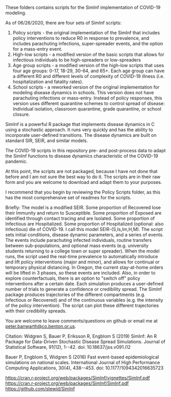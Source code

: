 These folders contains scripts for the SimInf implementation of COVID-19 modeling.

As of 06/26/2020, there are four sets of SimInf scripts:
1. Policy scripts - the original implementation of the SimInf that includes policy interventions to reduce R0 in response to prevalence, and includes parachuting infections, super-spreader events, and the option for a mass-entry event.
2. High-low scripts - a modified version of the basic scripts that allows for infectious individuals to be high-spreaders or low-spreaders
3. Age group scripts - a modified version of the high-low scripts that uses four age groups: 0-17, 18-29, 30-64, and 65+. Each age group can have a different R0 and different levels of complexity of COVID-19 illness (i.e. hospitalization and fatality rates).
4. School scripts - a reworked version of the original implementation for modeling disease dynamics in schools. This version does not have parachuting infections or mass-entry. Instead of policy responses, this version uses different quarantine schemes to control spread of disease: Individual isolation, classroom quarantine, grade quarantine, or school closure.

SimInf is a powerful R package that implements disease dynamics in C using a stochastic approach. It runs very quickly and has the ability to incorporate user-defined transitions. The disease dynamics are built on standard SIR, SEIR, and similar models.

The COVID-19 scripts in this repository pre- and post-process data to adapt the SimInf functions to disease dynamics characteristic of the COVID-19 pandemic.

At this point, the scripts are not packaged, because I have not done that before and I am not sure the best way to do it. The scripts are in their raw form and you are welcome to download and adapt them to your purposes.

I recommend that you begin by reviewing the Policy Scripts folder, as this has the most comprehensive set of readmes for the scripts.

Briefly:
The model is a modified SEIR. Some proportion of Recovered lose their Immunity and return to Susceptible. Some proportion of Exposed are identified through contact tracing and are Isolated. Some proportion of Infectious are Hospitalized. Some proportion of Hospitalized (optional: also Infectious) die of COVID-19. I call this model SEIR-(S,Is,Im,H,M).
The script sets initial conditions, disease dynamic parameters, and a series of events. The events include parachuting infected individuals, routine transfers between sub-populations, and optional mass events (e.g. university students returning to a college town or super spreader).
When the model runs, the script used the real-time prevalence to automatically introduce and lift policy interventions (major and minor), and allows for continual or temporary physical distancing. In Oregon, the current stay-at-home orders will be lifted in 3 phases, so these events are included. Also, in order to explore counterfactuals, there is an option to "switch off" policy interventions after a certain date.
Each simulation produces a user-defined number of trials to generate a confidence or credibility spread.
The SimInf package produces trajectories of the different compartments (e.g. Infectious or Recovered) and of the continuous variables (e.g. the intensity of the policy intervention). The script can plot these different trajectories with their credibility spreads.

You are welcome to leave comments/questions on github or email me at peter.banwarth@co.benton.or.us.

Citation:
Widgren S, Bauer P, Eriksson R, Engblom S (2019) SimInf: An R Package for Data-Driven Stochastic
Disease Spread Simulations. Journal of Statistical Software, 91(12), 1--42. doi: 10.18637/jss.v091.i12

Bauer P, Engblom S, Widgren S (2016) Fast event-based epidemiological simulations on national scales.
International Journal of High Performance Computing Applications, 30(4), 438--453. doi: 10.1177/1094342016635723

https://cran.r-project.org/web/packages/SimInf/vignettes/SimInf.pdf
https://cran.r-project.org/web/packages/SimInf/SimInf.pdf
https://github.com/stewid/SimInf
